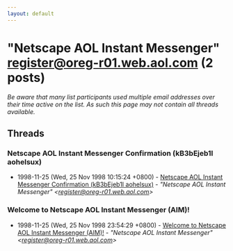 ```yaml
---
layout: default
---
```


# "Netscape AOL Instant Messenger" <register@oreg-r01.web.aol.com> (2 posts)

_Be aware that many list participants used multiple email addresses over their time active on the list. As such this page may not contain all threads available._

## Threads

### Netscape AOL Instant Messenger Confirmation (kB3bEjeb1I aohelsux)
+ 1998-11-25 (Wed, 25 Nov 1998 10:15:24 +0800) - [Netscape AOL Instant Messenger Confirmation (kB3bEjeb1I aohelsux)](/archive/1998/11/5ceaaf0a0a9124960639ac0998ba3b478a8cbd2b3b5d37bdb66e7e7412f84378) - _"Netscape AOL Instant Messenger" \<register@oreg-r01.web.aol.com\>_

### Welcome to Netscape AOL Instant Messenger (AIM)!
+ 1998-11-25 (Wed, 25 Nov 1998 23:54:29 +0800) - [Welcome to Netscape AOL Instant Messenger (AIM)!](/archive/1998/11/0446a943245d045a108e67dfd2e0a1bb977507bb2d6a6bc2b328e23e68c14777) - _"Netscape AOL Instant Messenger" \<register@oreg-r01.web.aol.com\>_

